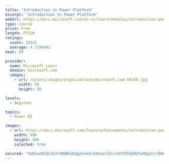 ```yaml
---
title: "Introduction to Power Platform"
excerpt: "Introduction to Power Platform"
webUrl: https://docs.microsoft.com/en-us/learn/modules/introduction-power-platform/
type: course
price: Free
length: PT21M
ratings:
  count: 18321
  average: 4.7206483
heat: 89

provider:
  name: Microsoft Learn
  domain: microsoft.com
  images:
    - url: /assets/images/organizations/microsoft.com-50x50.jpg
      width: 50
      height: 50

levels:
  - Beginner

topics:
  - Power BI

images:
  - url: https://docs.microsoft.com/learn/achievements/introduction-power-platform-social.png
    width: 800
    height: 400
    isCached: true

secured: "VoH1we8CQLG53rVNQWG2Eqg3xnmSr6mtoarIZcrshVYQTq5HUfoHQyX//rB4exZbQSDd8Dg9u8jUyXR19LNvTiuxuLbEj5mgPCZfpsOZzTQxrQv9PRoD5bqKtqSl+0afXMF2p9F+xdaQinkuCs8WBBPe2xH/8g6zgNk2xFghUXrG73a3mMOve/uGJnZmPFzU7hsMsqKoJ33zz4RwvFKklzdXyt4VevYB53xeRlNIk0+QV+itIRmkJQUFTHLouOX/WoEkLmeU0YhKkdvngDng/m3Uk6zWKO61YlENjvqUM89iUIkxY4R3V+3d9iNufRdPIo5oa7W4qQIPsswIKNwHJ41r8lS+n/tCNoYYiDNzzAd0CQ2IeU74XHmaLmuM/yfOEf7uPHESoRhCJhxknRD59dKwHdKA5FrrPQBq8TMJdTn72reGmnDSr01QI5d5OrT7;StumxZeWzTsCixiPy5XDjA=="
---
```


